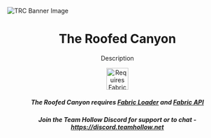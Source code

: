 ![TRC Banner Image](https://trello-attachments.s3.amazonaws.com/5f0edfbace24945cdeea4098/5f0edff451d8e86f089b36b9/2a8f96691a7ec5ebadadce2b2b1c4feb/image.png)

<h1 align="center">
    The Roofed Canyon
</h1>

<p align="center">
    Description
</p>
<p align="center">
	<a href="https://curseforge.com/minecraft/mc-mods/fabric-api"><img title="Requires Fabric API" height="50" src="https://i.imgur.com/Ol1Tcf8.png"></a>
</p>

<h5 align="center">
    The Roofed Canyon requires <a href="https://fabricmc.net/use">Fabric Loader</a> and <a href="https://curseforge.com/minecraft/mc-mods/fabric-api">Fabric API</a>
</h5>

<h5 align="center">
    Join the Team Hollow Discord for support or to chat - <a href="https://discord.teamhollow.net">https://discord.teamhollow.net</a>
</h5>
